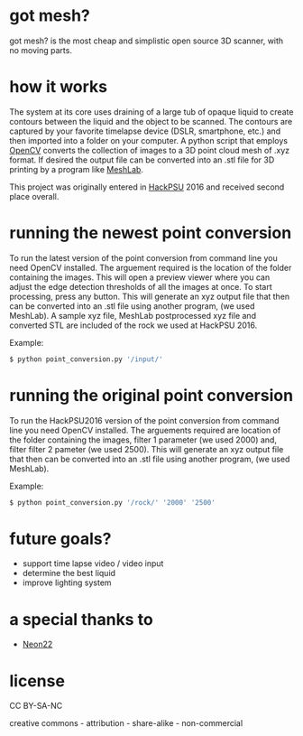 # got mesh?

got mesh? is the most cheap and simplistic open source 3D scanner, with no moving parts.

# how it works
The system at its core uses draining of a large tub of opaque liquid to create contours between the liquid and the object to be scanned. The contours are captured by your favorite timelapse device (DSLR, smartphone, etc.) and then imported into a folder on your computer. A python script that employs [OpenCV] converts the collection of images to a 3D point cloud mesh of .xyz format. If desired the output file can be converted into an .stl file for 3D printing by a program like [MeshLab].

This project was originally entered in [HackPSU] 2016 and received second place overall.

# running the newest point conversion

To run the latest version of the point conversion from command line you need OpenCV installed. The arguement required is the location of the folder containing the images. This will open a preview viewer where you can adjust the edge detection thresholds of all the images at once. To start processing, press any button. This will generate an xyz output file that then can be converted into an .stl file using another program, (we used MeshLab). A sample xyz file, MeshLab postprocessed xyz file and converted STL are included of the rock we used at HackPSU 2016.

Example:

```sh
$ python point_conversion.py '/input/'
```

# running the original point conversion

To run the HackPSU2016 version of the point conversion from command line you need OpenCV installed. The arguements required are location of the folder containing the images, filter 1 parameter (we used 2000) and, filter filter 2 pameter (we used 2500). This will generate an xyz output file that then can be converted into an .stl file using another program, (we used MeshLab). 

Example:

```sh
$ python point_conversion.py '/rock/' '2000' '2500'
```

# future goals?

 - support time lapse video / video input
 - determine the best liquid
 - improve lighting system


# a special thanks to 
 - [Neon22]


# license

CC BY-SA-NC

creative commons - attribution - share-alike - non-commercial

[OpenCV]: <http://opencv.org/>
[HackPSU]: <http://hackpsu.org/>
[MeshLab]: <http://meshlab.sourceforge.net/>
[Neon22]: <https://github.com/Neon22>


